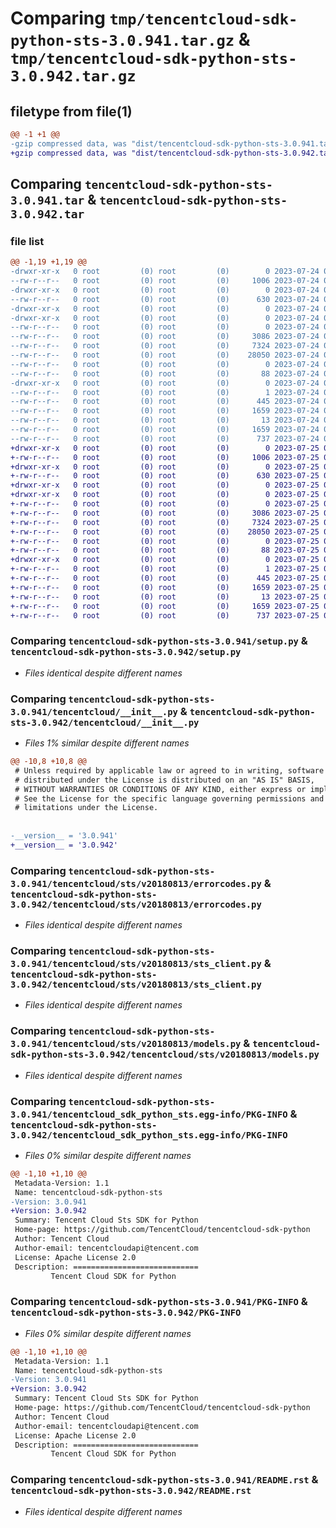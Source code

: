 # Comparing `tmp/tencentcloud-sdk-python-sts-3.0.941.tar.gz` & `tmp/tencentcloud-sdk-python-sts-3.0.942.tar.gz`

## filetype from file(1)

```diff
@@ -1 +1 @@
-gzip compressed data, was "dist/tencentcloud-sdk-python-sts-3.0.941.tar", last modified: Mon Jul 24 00:43:32 2023, max compression
+gzip compressed data, was "dist/tencentcloud-sdk-python-sts-3.0.942.tar", last modified: Tue Jul 25 04:25:08 2023, max compression
```

## Comparing `tencentcloud-sdk-python-sts-3.0.941.tar` & `tencentcloud-sdk-python-sts-3.0.942.tar`

### file list

```diff
@@ -1,19 +1,19 @@
-drwxr-xr-x   0 root         (0) root         (0)        0 2023-07-24 00:43:32.000000 tencentcloud-sdk-python-sts-3.0.941/
--rw-r--r--   0 root         (0) root         (0)     1006 2023-07-24 00:43:32.000000 tencentcloud-sdk-python-sts-3.0.941/setup.py
-drwxr-xr-x   0 root         (0) root         (0)        0 2023-07-24 00:43:32.000000 tencentcloud-sdk-python-sts-3.0.941/tencentcloud/
--rw-r--r--   0 root         (0) root         (0)      630 2023-07-24 00:43:32.000000 tencentcloud-sdk-python-sts-3.0.941/tencentcloud/__init__.py
-drwxr-xr-x   0 root         (0) root         (0)        0 2023-07-24 00:43:32.000000 tencentcloud-sdk-python-sts-3.0.941/tencentcloud/sts/
-drwxr-xr-x   0 root         (0) root         (0)        0 2023-07-24 00:43:32.000000 tencentcloud-sdk-python-sts-3.0.941/tencentcloud/sts/v20180813/
--rw-r--r--   0 root         (0) root         (0)        0 2023-07-24 00:43:32.000000 tencentcloud-sdk-python-sts-3.0.941/tencentcloud/sts/v20180813/__init__.py
--rw-r--r--   0 root         (0) root         (0)     3086 2023-07-24 00:43:32.000000 tencentcloud-sdk-python-sts-3.0.941/tencentcloud/sts/v20180813/errorcodes.py
--rw-r--r--   0 root         (0) root         (0)     7324 2023-07-24 00:43:32.000000 tencentcloud-sdk-python-sts-3.0.941/tencentcloud/sts/v20180813/sts_client.py
--rw-r--r--   0 root         (0) root         (0)    28050 2023-07-24 00:43:32.000000 tencentcloud-sdk-python-sts-3.0.941/tencentcloud/sts/v20180813/models.py
--rw-r--r--   0 root         (0) root         (0)        0 2023-07-24 00:43:32.000000 tencentcloud-sdk-python-sts-3.0.941/tencentcloud/sts/__init__.py
--rw-r--r--   0 root         (0) root         (0)       88 2023-07-24 00:43:32.000000 tencentcloud-sdk-python-sts-3.0.941/setup.cfg
-drwxr-xr-x   0 root         (0) root         (0)        0 2023-07-24 00:43:32.000000 tencentcloud-sdk-python-sts-3.0.941/tencentcloud_sdk_python_sts.egg-info/
--rw-r--r--   0 root         (0) root         (0)        1 2023-07-24 00:43:32.000000 tencentcloud-sdk-python-sts-3.0.941/tencentcloud_sdk_python_sts.egg-info/dependency_links.txt
--rw-r--r--   0 root         (0) root         (0)      445 2023-07-24 00:43:32.000000 tencentcloud-sdk-python-sts-3.0.941/tencentcloud_sdk_python_sts.egg-info/SOURCES.txt
--rw-r--r--   0 root         (0) root         (0)     1659 2023-07-24 00:43:32.000000 tencentcloud-sdk-python-sts-3.0.941/tencentcloud_sdk_python_sts.egg-info/PKG-INFO
--rw-r--r--   0 root         (0) root         (0)       13 2023-07-24 00:43:32.000000 tencentcloud-sdk-python-sts-3.0.941/tencentcloud_sdk_python_sts.egg-info/top_level.txt
--rw-r--r--   0 root         (0) root         (0)     1659 2023-07-24 00:43:32.000000 tencentcloud-sdk-python-sts-3.0.941/PKG-INFO
--rw-r--r--   0 root         (0) root         (0)      737 2023-07-24 00:43:32.000000 tencentcloud-sdk-python-sts-3.0.941/README.rst
+drwxr-xr-x   0 root         (0) root         (0)        0 2023-07-25 04:25:08.000000 tencentcloud-sdk-python-sts-3.0.942/
+-rw-r--r--   0 root         (0) root         (0)     1006 2023-07-25 04:25:08.000000 tencentcloud-sdk-python-sts-3.0.942/setup.py
+drwxr-xr-x   0 root         (0) root         (0)        0 2023-07-25 04:25:08.000000 tencentcloud-sdk-python-sts-3.0.942/tencentcloud/
+-rw-r--r--   0 root         (0) root         (0)      630 2023-07-25 04:25:08.000000 tencentcloud-sdk-python-sts-3.0.942/tencentcloud/__init__.py
+drwxr-xr-x   0 root         (0) root         (0)        0 2023-07-25 04:25:08.000000 tencentcloud-sdk-python-sts-3.0.942/tencentcloud/sts/
+drwxr-xr-x   0 root         (0) root         (0)        0 2023-07-25 04:25:08.000000 tencentcloud-sdk-python-sts-3.0.942/tencentcloud/sts/v20180813/
+-rw-r--r--   0 root         (0) root         (0)        0 2023-07-25 04:25:08.000000 tencentcloud-sdk-python-sts-3.0.942/tencentcloud/sts/v20180813/__init__.py
+-rw-r--r--   0 root         (0) root         (0)     3086 2023-07-25 04:25:08.000000 tencentcloud-sdk-python-sts-3.0.942/tencentcloud/sts/v20180813/errorcodes.py
+-rw-r--r--   0 root         (0) root         (0)     7324 2023-07-25 04:25:08.000000 tencentcloud-sdk-python-sts-3.0.942/tencentcloud/sts/v20180813/sts_client.py
+-rw-r--r--   0 root         (0) root         (0)    28050 2023-07-25 04:25:08.000000 tencentcloud-sdk-python-sts-3.0.942/tencentcloud/sts/v20180813/models.py
+-rw-r--r--   0 root         (0) root         (0)        0 2023-07-25 04:25:08.000000 tencentcloud-sdk-python-sts-3.0.942/tencentcloud/sts/__init__.py
+-rw-r--r--   0 root         (0) root         (0)       88 2023-07-25 04:25:08.000000 tencentcloud-sdk-python-sts-3.0.942/setup.cfg
+drwxr-xr-x   0 root         (0) root         (0)        0 2023-07-25 04:25:08.000000 tencentcloud-sdk-python-sts-3.0.942/tencentcloud_sdk_python_sts.egg-info/
+-rw-r--r--   0 root         (0) root         (0)        1 2023-07-25 04:25:08.000000 tencentcloud-sdk-python-sts-3.0.942/tencentcloud_sdk_python_sts.egg-info/dependency_links.txt
+-rw-r--r--   0 root         (0) root         (0)      445 2023-07-25 04:25:08.000000 tencentcloud-sdk-python-sts-3.0.942/tencentcloud_sdk_python_sts.egg-info/SOURCES.txt
+-rw-r--r--   0 root         (0) root         (0)     1659 2023-07-25 04:25:08.000000 tencentcloud-sdk-python-sts-3.0.942/tencentcloud_sdk_python_sts.egg-info/PKG-INFO
+-rw-r--r--   0 root         (0) root         (0)       13 2023-07-25 04:25:08.000000 tencentcloud-sdk-python-sts-3.0.942/tencentcloud_sdk_python_sts.egg-info/top_level.txt
+-rw-r--r--   0 root         (0) root         (0)     1659 2023-07-25 04:25:08.000000 tencentcloud-sdk-python-sts-3.0.942/PKG-INFO
+-rw-r--r--   0 root         (0) root         (0)      737 2023-07-25 04:25:08.000000 tencentcloud-sdk-python-sts-3.0.942/README.rst
```

### Comparing `tencentcloud-sdk-python-sts-3.0.941/setup.py` & `tencentcloud-sdk-python-sts-3.0.942/setup.py`

 * *Files identical despite different names*

### Comparing `tencentcloud-sdk-python-sts-3.0.941/tencentcloud/__init__.py` & `tencentcloud-sdk-python-sts-3.0.942/tencentcloud/__init__.py`

 * *Files 1% similar despite different names*

```diff
@@ -10,8 +10,8 @@
 # Unless required by applicable law or agreed to in writing, software
 # distributed under the License is distributed on an "AS IS" BASIS,
 # WITHOUT WARRANTIES OR CONDITIONS OF ANY KIND, either express or implied.
 # See the License for the specific language governing permissions and
 # limitations under the License.
 
 
-__version__ = '3.0.941'
+__version__ = '3.0.942'
```

### Comparing `tencentcloud-sdk-python-sts-3.0.941/tencentcloud/sts/v20180813/errorcodes.py` & `tencentcloud-sdk-python-sts-3.0.942/tencentcloud/sts/v20180813/errorcodes.py`

 * *Files identical despite different names*

### Comparing `tencentcloud-sdk-python-sts-3.0.941/tencentcloud/sts/v20180813/sts_client.py` & `tencentcloud-sdk-python-sts-3.0.942/tencentcloud/sts/v20180813/sts_client.py`

 * *Files identical despite different names*

### Comparing `tencentcloud-sdk-python-sts-3.0.941/tencentcloud/sts/v20180813/models.py` & `tencentcloud-sdk-python-sts-3.0.942/tencentcloud/sts/v20180813/models.py`

 * *Files identical despite different names*

### Comparing `tencentcloud-sdk-python-sts-3.0.941/tencentcloud_sdk_python_sts.egg-info/PKG-INFO` & `tencentcloud-sdk-python-sts-3.0.942/tencentcloud_sdk_python_sts.egg-info/PKG-INFO`

 * *Files 0% similar despite different names*

```diff
@@ -1,10 +1,10 @@
 Metadata-Version: 1.1
 Name: tencentcloud-sdk-python-sts
-Version: 3.0.941
+Version: 3.0.942
 Summary: Tencent Cloud Sts SDK for Python
 Home-page: https://github.com/TencentCloud/tencentcloud-sdk-python
 Author: Tencent Cloud
 Author-email: tencentcloudapi@tencent.com
 License: Apache License 2.0
 Description: ============================
         Tencent Cloud SDK for Python
```

### Comparing `tencentcloud-sdk-python-sts-3.0.941/PKG-INFO` & `tencentcloud-sdk-python-sts-3.0.942/PKG-INFO`

 * *Files 0% similar despite different names*

```diff
@@ -1,10 +1,10 @@
 Metadata-Version: 1.1
 Name: tencentcloud-sdk-python-sts
-Version: 3.0.941
+Version: 3.0.942
 Summary: Tencent Cloud Sts SDK for Python
 Home-page: https://github.com/TencentCloud/tencentcloud-sdk-python
 Author: Tencent Cloud
 Author-email: tencentcloudapi@tencent.com
 License: Apache License 2.0
 Description: ============================
         Tencent Cloud SDK for Python
```

### Comparing `tencentcloud-sdk-python-sts-3.0.941/README.rst` & `tencentcloud-sdk-python-sts-3.0.942/README.rst`

 * *Files identical despite different names*

